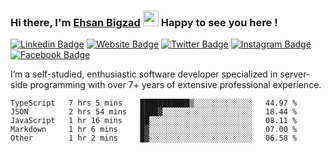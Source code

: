 ### Hi there, I'm <a href="#" target="_blank">Ehsan Bigzad</a> <img src="https://media.giphy.com/media/hvRJCLFzcasrR4ia7z/giphy.gif" width="25px" height="25px"> Happy to see you here !

[![Linkedin Badge](https://img.shields.io/badge/-LinkedIn-0e76a8?style=flat-square&logo=Linkedin&logoColor=white)](https://linkedin.com/in/EhsanBigzad)
[![Website Badge](https://img.shields.io/badge/Website-3b5998?style=flat-square&logo=google-chrome&logoColor=white)](#)
[![Twitter Badge](https://img.shields.io/badge/-Twitter-00acee?style=flat-square&logo=Twitter&logoColor=white)](https://twitter.com/EhsanBigzad)
[![Instagram Badge](https://img.shields.io/badge/-Instagram-e4405f?style=flat-square&logo=Instagram&logoColor=white)](https://instagram.com/ehsanbigzad/)
[![Facebook Badge](https://img.shields.io/badge/-Facebook-0088cc?style=flat-square&logo=Facebook&logoColor=white)](https://facebook.com/EhsanBigzad7)

I’m a self-studied, enthusiastic software developer specialized in server-side programming with over 7+ years of extensive professional experience.

<!--START_SECTION:waka-->

```text
TypeScript   7 hrs 5 mins    ███████████▒░░░░░░░░░░░░░   44.97 %
JSON         2 hrs 54 mins   ████▓░░░░░░░░░░░░░░░░░░░░   18.44 %
JavaScript   1 hr 16 mins    ██░░░░░░░░░░░░░░░░░░░░░░░   08.11 %
Markdown     1 hr 6 mins     █▓░░░░░░░░░░░░░░░░░░░░░░░   07.00 %
Other        1 hr 2 mins     █▓░░░░░░░░░░░░░░░░░░░░░░░   06.58 %
```

<!--END_SECTION:waka-->
